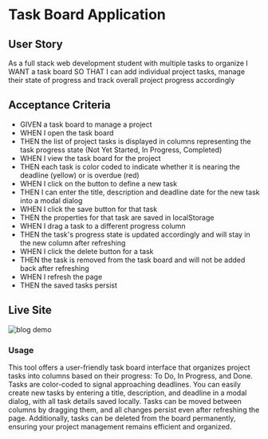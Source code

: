 # Task Board Application
## User Story 
As a full stack web development student with multiple tasks to organize
I WANT a task board 
SO THAT I can add individual project tasks, manage their state of progress and track overall project progress accordingly

## Acceptance Criteria

- GIVEN a task board to manage a project
- WHEN I open the task board
- THEN the list of project tasks is displayed in columns representing the task progress state (Not Yet Started, In Progress, Completed)
- WHEN I view the task board for the project
- THEN each task is color coded to indicate whether it is nearing the deadline (yellow) or is overdue (red)
- WHEN I click on the button to define a new task
- THEN I can enter the title, description and deadline date for the new task into a modal dialog
- WHEN I click the save button for that task
- THEN the properties for that task are saved in localStorage
- WHEN I drag a task to a different progress column
- THEN the task's progress state is updated accordingly and will stay in the new column after refreshing
- WHEN I click the delete button for a task
- THEN the task is removed from the task board and will not be added back after refreshing
- WHEN I refresh the page
- THEN the saved tasks persist

## Live Site
![blog demo](https://github.com/daimyo1/Task-Board/assets/163930521/53eb0da9-ac34-4dea-946a-dc36bf83164b)


### Usage
This tool offers a user-friendly task board interface that organizes project tasks into columns based on their progress:
To Do, In Progress, and Done. Tasks are color-coded to signal approaching deadlines. You can easily create new tasks by entering a title, description, and deadline in a modal dialog, with all task details saved locally. 
Tasks can be moved between columns by dragging them, and all changes persist even after refreshing the page. Additionally, tasks can be deleted from the board permanently, ensuring your project management remains efficient and organized.
